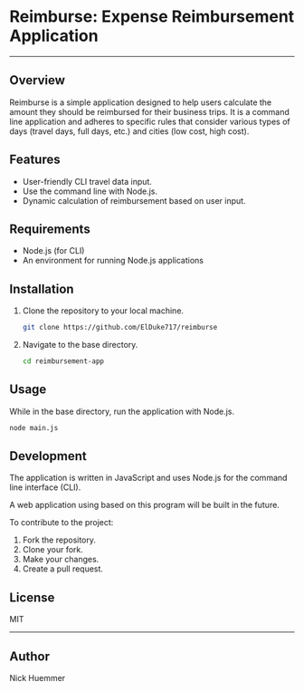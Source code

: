 # Reimburse: Expense Reimbursement Application

---

## Overview

Reimburse is a simple application designed to help users calculate the amount they should be reimbursed for their business trips. It is a command line application and adheres to specific rules that consider various types of days (travel days, full days, etc.) and cities (low cost, high cost).

## Features

- User-friendly CLI travel data input.
- Use the command line with Node.js.
- Dynamic calculation of reimbursement based on user input.

## Requirements

- Node.js (for CLI)
- An environment for running Node.js applications

## Installation

1. Clone the repository to your local machine.

   ```bash
   git clone https://github.com/ElDuke717/reimburse
   ```

2. Navigate to the base directory.

   ```bash
   cd reimbursement-app
   ```

## Usage

While in the base directory, run the application with Node.js.

```bash
node main.js
```

## Development

The application is written in JavaScript and uses Node.js for the command line interface (CLI).

A web application using based on this program will be built in the future.

To contribute to the project:

1. Fork the repository.
2. Clone your fork.
3. Make your changes.
4. Create a pull request.

## License

MIT

---

## Author

Nick Huemmer
